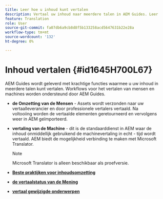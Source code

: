 ```yaml
---
title: Leer hoe u inhoud kunt vertalen
description: Vertaal uw inhoud naar meerdere talen in AEM Guides. Leer meer over de workflows voor het vertalen van mensen en machines.
feature: Translation
role: User
source-git-commit: fa07db6a9cb8d8f5b133258acd5647631b22e28a
workflow-type: tm+mt
source-wordcount: '132'
ht-degree: 0%

---
```


# Inhoud vertalen {#id1645H700L67}

AEM Guides wordt geleverd met krachtige functies waarmee u uw inhoud in meerdere talen kunt vertalen. Workflows voor het vertalen van mensen en machines worden ondersteund door AEM Guides.

- **de Omzetting van de Mensen** - Assets wordt verzonden naar uw vertaalleverancier en door professionele vertalers vertaald. Na voltooiing worden de vertaalde elementen geretourneerd en vervolgens weer in AEM geïmporteerd.

- **vertaling van de Machine** - dit is de standaarddienst in AEM waar de inhoud onmiddellijk gebruikend de machinevertaling in echt - tijd wordt vertaald. AEM biedt de mogelijkheid verbinding te maken met Microsoft Translator.

  >[!NOTE]
  >
  > Microsoft Translator is alleen beschikbaar als proefversie.


- **[Beste praktijken voor inhoudsomzetting](translation-first-time.md)**

- **[de vertaalstatus van de Mening](translation-view-trans-state-6234.md)**

- **[vertaal gewijzigde onderwerpen](translation-modified-topics-6234.md)**
